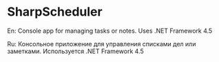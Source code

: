 # SharpScheduler
En: Console app for managing tasks or notes. Uses .NET Framework 4.5

Ru: Консольное приложение для управления списками дел или заметками. Используется .NET Framework 4.5
